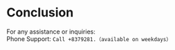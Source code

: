 # Conclusion

For any assistance or inquiries:  
Phone Support: `Call +8379281.（available on weekdays）`